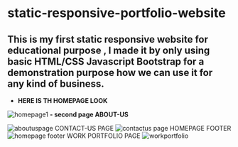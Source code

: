 # static-responsive-portfolio-website
## This is my first static responsive website for educational purpose , I made it by only using basic HTML/CSS Javascript Bootstrap for a demonstration purpose how we can use it for any kind of business.



 - **HERE IS TH HOMEPAGE LOOK**

![homepage1](https://user-images.githubusercontent.com/52366547/103858039-a4559a00-50dd-11eb-8cba-031a05b4d659.jpg)
**- second page ABOUT-US**

![aboutuspage](https://user-images.githubusercontent.com/52366547/103858239-00b8b980-50de-11eb-97dc-100e81c1dfe0.jpg)
CONTACT-US PAGE
![contactus page](https://user-images.githubusercontent.com/52366547/103858243-01e9e680-50de-11eb-8905-3ad14326535d.jpg)
HOMEPAGE FOOTER
![homepage footer](https://user-images.githubusercontent.com/52366547/103858245-02827d00-50de-11eb-81c8-84b7ca8a9db7.jpg)
WORK PORTFOLIO PAGE
![workportfolio](https://user-images.githubusercontent.com/52366547/103858247-031b1380-50de-11eb-9ca3-3aab1a01a226.jpg)

